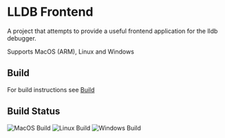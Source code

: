 # LLDB Frontend
A project that attempts to provide a useful frontend application for the lldb debugger.

Supports MacOS (ARM), Linux and Windows


## Build
For build instructions see [Build](BUILD.md)

## Build Status
![MacOS Build](https://github.com/ZeunO8/lldb-frontend/actions/workflows/macos.yml/badge.svg?branch=run-actions&label=MacOS%20Build)
![Linux Build](https://github.com/ZeunO8/lldb-frontend/actions/workflows/linux.yml/badge.svg?branch=run-actions&label=Linux%20Build)
![Windows Build](https://github.com/ZeunO8/lldb-frontend/actions/workflows/windows.yml/badge.svg?branch=run-actions&label=Windows%20Build)
